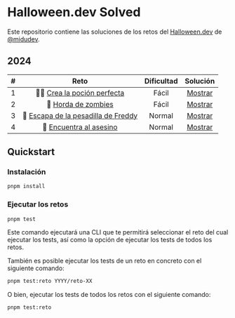 # Halloween.dev Solved

Este repositorio contiene las soluciones de los retos del [Halloween.dev](https://halloween.dev/es) de [@midudev](https://twitter.com/midudev).

## 2024

|  #  |                             Reto                              | Dificultad |              Solución               |
| :-: | :-----------------------------------------------------------: | :--------: | :---------------------------------: |
|  1  |     🧙‍♀️ [Crea la poción perfecta](2024/reto-01/README.md)      |   Fácil    | [Mostrar](2024/reto-01/solution.ts) |
|  2  |         🧟 [Horda de zombies](2024/reto-02/README.md)         |   Fácil    | [Mostrar](2024/reto-02/solution.ts) |
|  3  | 🛌 [Escapa de la pesadilla de Freddy](2024/reto-03/README.md) |   Normal   | [Mostrar](2024/reto-03/solution.ts) |
|  4  |       🔪 [Encuentra al asesino](2024/reto-04/README.md)       |   Normal   | [Mostrar](2024/reto-04/solution.ts) |

## Quickstart

### Instalación

```bash
pnpm install
```

### Ejecutar los retos

```bash
pnpm test
```

Este comando ejecutará una CLI que te permitirá seleccionar el reto del cual ejecutar los tests, así como la opción de ejecutar los tests de todos los retos.

También es posible ejecutar los tests de un reto en concreto con el siguiente comando:

```bash
pnpm test:reto YYYY/reto-XX
```

O bien, ejecutar los tests de todos los retos con el siguiente comando:

```bash
pnpm test:reto
```
